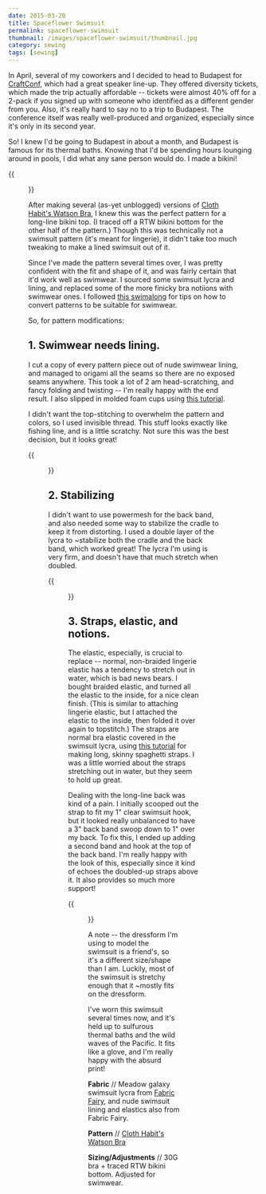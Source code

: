```yaml
---
date: 2015-03-20
title: Spaceflower Swimsuit
permalink: spaceflower-swimsuit
thumbnail: /images/spaceflower-swimsuit/thumbnail.jpg
category: sewing
tags: [sewing]
---
```


In April, several of my coworkers and I decided to head to Budapest for [CraftConf](http://craft-conf.com/2015), which had a great speaker line-up. They offered diversity tickets, which made the trip actually affordable -- tickets were almost 40% off for a 2-pack if you signed up with someone who identified as a different gender from you. Also, it's really hard to say no to a trip to Budapest. The conference itself was really well-produced and organized, especially since it's only in its second year.

So! I knew I'd be going to Budapest in about a month, and Budapest is famous for its thermal baths. Knowing that I'd be spending hours lounging around in pools, I did what any sane person would do. I made a bikini!

{{<figure class="right" src="/images/spaceflower-swimsuit/outside.jpg">}}

After making several (as-yet unblogged) versions of [Cloth Habit's Watson Bra](http://shop.clothhabit.com/products/watson-bra-bikini), I knew this was the perfect pattern for a long-line bikini top. (I traced off a RTW bikini bottom for the other half of the pattern.) Though this was technically not a swimsuit pattern (it's meant for lingerie), it didn't take too much tweaking to make a lined swimsuit out of it.

Since I've made the pattern several times over, I was pretty confident with the fit and shape of it, and was fairly certain that it'd work well as swimwear. I sourced some swimsuit lycra and lining, and replaced some of the more finicky bra notiions with swimwear ones. I followed [this swimalong](http://threedresses.org/2013/05/01/swimalong-2013-welcome/) for tips on how to convert patterns to be suitable for swimwear.


So, for pattern modifications:

## 1. Swimwear needs lining.

I cut a copy of every pattern piece out of nude swimwear lining, and managed to origami all the seams so there are no exposed seams anywhere. This took a lot of 2 am head-scratching, and fancy folding and twisting -- I'm really happy with the end result. I also slipped in molded foam cups using [this tutorial](http://threedresses.org/2013/06/14/swimalong-about-swim-cups/).

I didn't want the top-stitching to overwhelm the pattern and colors, so I used invisible thread. This stuff looks exactly like fishing line, and is a little scratchy. Not sure this was the best decision, but it looks great!

{{<figure class="right" src="/images/spaceflower-swimsuit/front.jpg">}}

## 2. Stabilizing

I didn't want to use powermesh for the back band, and also needed some way to stabilize the cradle to keep it from distorting. I used a double layer of the lycra to ~stabilize both the cradle and the back band, which worked great! The lycra I'm using is very firm, and doesn't have that much stretch when doubled.

{{<figure class="right" src="/images/spaceflower-swimsuit/side.jpg">}}

## 3. Straps, elastic, and notions.

The elastic, especially, is crucial to replace -- normal, non-braided lingerie elastic has a tendency to stretch out in water, which is bad news bears. I bought braided elastic, and turned all the elastic to the inside, for a nice clean finish. (This is similar to attaching lingerie elastic, but I attached the elastic to the inside, then folded it over again to topstitch.) The straps are normal bra elastic covered in the swimsuit lycra, using [this tutorial](http://www.adaspragg.com/2013/08/22/diy-detachable-swim-straps/) for making long, skinny spaghetti straps. I was a little worried about the straps stretching out in water, but they seem to hold up great.

Dealing with the long-line back was kind of a pain. I initially scooped out the strap to fit my 1" clear swimsuit hook, but it looked really unbalanced to have a 3" back band swoop down to 1" over my back. To fix this, I ended up adding a second band and hook at the top of the back band. I'm really happy with the look of this, especially since it kind of echoes the doubled-up straps above it. It also provides so much more support!

{{<figure class="right" src="/images/spaceflower-swimsuit/back.jpg">}}

A note -- the dressform I'm using to model the swimsuit is a friend's, so it's a different size/shape than I am. Luckily, most of the swimsuit is stretchy enough that it ~mostly fits on the dressform.

I've worn this swimsuit several times now, and it's held up to sulfurous thermal baths and the wild waves of the Pacific. It fits like a glove, and I'm really happy with the absurd print!


**Fabric** // Meadow galaxy swimsuit lycra from [Fabric Fairy](http://thefabricfairy.com/meadow-galaxy-nylon-lycra-swimsuit-fabric.html), and nude swimsuit lining and elastics also from Fabric Fairy.

**Pattern** // [Cloth Habit's Watson Bra](http://shop.clothhabit.com/products/watson-bra-bikini)

**Sizing/Adjustments** // 30G bra + traced RTW bikini bottom. Adjusted for swimwear.
